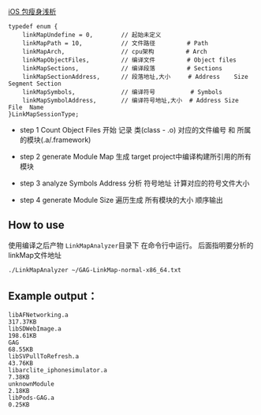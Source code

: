 [iOS 包瘦身浅析](http://778477.github.io/2016/09/01/2016-09-01-iOS%20%E5%8C%85%E7%98%A6%E8%BA%AB%E7%A0%94%E7%A9%B6/)


```
typedef enum {
    linkMapUndefine = 0,        // 起始未定义
    linkMapPath = 10,           // 文件路径         # Path
    linkMapArch,                // cpu架构         # Arch
    linkMapObjectFiles,         // 编译文件         # Object files
    linkMapSections,            // 编译段落         # Sections
    linkMapSectionAddress,      // 段落地址,大小     # Address    Size        Segment Section
    linkMapSymbols,             // 编译符号          # Symbols
    linkMapSymbolAddress,       // 编译符号地址,大小  # Address	Size    	File  Name
}LinkMapSessionType;

```


 
 
 * step 1
 Count Object Files
 开始 记录 类(class - .o) 对应的文件编号 和 所属的模块(.a/.framework)
 
 * step 2
 generate Module Map
 生成 target project中编译构建所引用的所有模块
 
 * step 3
 analyze Symbols Address
 分析 符号地址 计算对应的符号文件大小
 
 * step 4
 generate Module Size
 遍历生成 所有模块的大小 顺序输出

## How to use

使用编译之后产物 `LinkMapAnalyzer`目录下 在命令行中运行。 后面指明要分析的linkMap文件地址

`./LinkMapAnalyzer ~/GAG-LinkMap-normal-x86_64.txt`


## Example output：

```
libAFNetworking.a                                                       317.37KB
libSDWebImage.a                                                         198.61KB
GAG                                                                      68.55KB
libSVPullToRefresh.a                                                     43.76KB
libarclite_iphonesimulator.a                                              7.38KB
unknownModule                                                             2.18KB
libPods-GAG.a                                                             0.25KB
```
